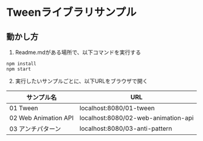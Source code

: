 # Tweenライブラリサンプル

## 動かし方
1. Readme.mdがある場所で、以下コマンドを実行する

```
npm install
npm start
```

2. 実行したいサンプルごとに、以下URLをブラウザで開く

|  サンプル名               | URL                                     | 
| ----------------------- | --------------------------------------- |
|  01 Tween               | localhost:8080/01-tween                 |
|  02 Web Animation API   | localhost:8080/02-web-animation-api     |
|  03 アンチパターン         | localhost:8080/03-anti-pattern          |